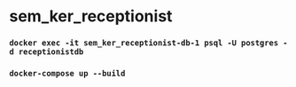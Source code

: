 # sem_ker_receptionist

### `docker exec -it sem_ker_receptionist-db-1 psql -U postgres -d receptionistdb`

### `docker-compose up --build`
